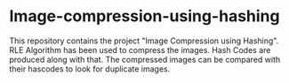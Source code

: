 # Image-compression-using-hashing
This repository contains the project "Image Compression using Hashing". RLE Algorithm has been used to compress the images. Hash Codes are produced along with that. The compressed images can be compared with their hascodes to look for duplicate images.
